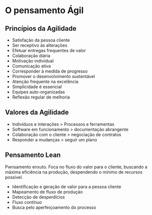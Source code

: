 # O pensamento Ágil

## Princípios da Agilidade

- Satisfação da pessoa cliente
- Ser receptivo às alterações
- Efetuar entregas frequentes de valor
- Colaboração diária
- Motivação individual
- Comunicação ativa
- Corresponder à medida de progresso
- Promover o desenvolvimento sustentável
- Atenção frequente na excelência
- Simplicidade é essencial
- Equipes auto-organizadas
- Reflexão regular de melhoria

## Valores da Agilidade

- Indivíduos e interações > Processos e ferramentas
- Software em funcionamento > documentação abrangente
- Colaboração com o cliente > negociação de contratos
- Responder a mudanças > seguir um plano

## Pensamento Lean

Pwnsamento enxuto. Foca no fluxo do valor para o cliente, buscando a máxima eficiência na produção, despendendo o mínimo de recursos possível. 

- Identificação e geração de valor para a pessoa cliente
- Mapeamento de fluxo de produção
- Detecção de desperdícios
- Fluxo contínuo
- Busca pelo aperfeiçoamento do processo
